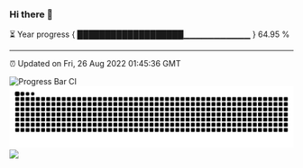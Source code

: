 ### Hi there 👋

⏳ Year progress { ███████████████████▁▁▁▁▁▁▁▁▁▁▁ } 64.95 %

---

⏰ Updated on Fri, 26 Aug 2022 01:45:36 GMT

![Progress Bar CI](https://github.com/liununu/liununu/workflows/Progress%20Bar%20CI/badge.svg)![](https://raw.githubusercontent.com/L1cardo/L1cardo/main/assets/github-contribution-grid-snake.svg)![](https://raw.githubusercontent.com/seesaws/seesaws/main/assets/github-contribution-grid-snake.svg)
